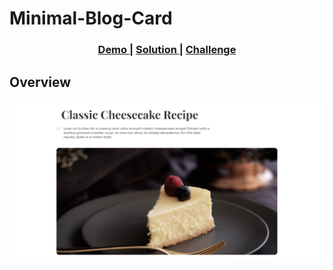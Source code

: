 # Minimal-Blog-Card

<div align="center">
  <h3>
    <a href="https://recipepaage.web.app/">
      Demo
    </a>
    <span> | </span>
    <a href="https://github.com/krish144/RecipePage">
      Solution
    </a>
    <span> | </span>
    <a href="http://devchallenges.io">
      Challenge
    </a>
  </h3>
</div>


<!-- OVERVIEW -->

## Overview

![screenshot](https://github.com/krish144/RecipePage/blob/main/recipe-page-master/RecipePage.png)
